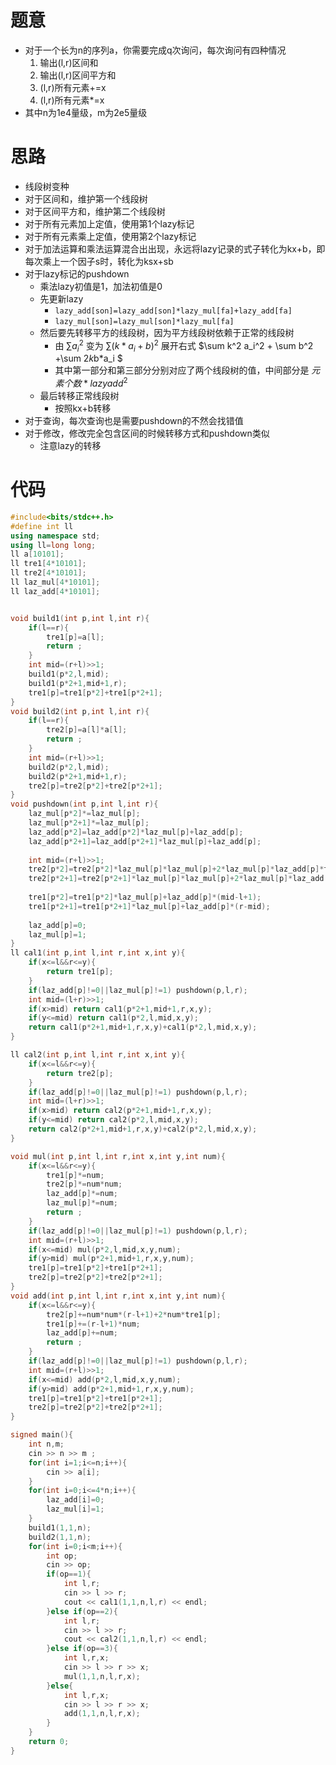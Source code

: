 # 题意
- 对于一个长为n的序列a，你需要完成q次询问，每次询问有四种情况
    1. 输出(l,r)区间和
    2. 输出(l,r)区间平方和
    3. (l,r)所有元素+=x
    4. (l,r)所有元素\*=x
- 其中n为1e4量级，m为2e5量级
# 思路
- 线段树变种
- 对于区间和，维护第一个线段树
- 对于区间平方和，维护第二个线段树
- 对于所有元素加上定值，使用第1个lazy标记
- 对于所有元素乘上定值，使用第2个lazy标记
- 对于加法运算和乘法运算混合出出现，永远将lazy记录的式子转化为kx+b，即每次乘上一个因子s时，转化为ksx+sb
- 对于lazy标记的pushdown
    - 乘法lazy初值是1，加法初值是0
    - 先更新lazy
        - `lazy_add[son]=lazy_add[son]*lazy_mul[fa]+lazy_add[fa]`
        - `lazy_mul[son]=lazy_mul[son]*lazy_mul[fa]`
    - 然后要先转移平方的线段树，因为平方线段树依赖于正常的线段树
        - 由 $\sum a_i^2$ 变为 $\sum (k*a_i+b)^2$ 展开右式 $\sum k^2 a_i^2 + \sum b^2 +\sum 2*k*b*a_i $ 
        - 其中第一部分和第三部分分别对应了两个线段树的值，中间部分是 $元素个数*lazyadd^2$ 
    - 最后转移正常线段树
        - 按照kx+b转移
- 对于查询，每次查询也是需要pushdown的不然会找错值
- 对于修改，修改完全包含区间的时候转移方式和pushdown类似
    - 注意lazy的转移
# 代码
```cpp
#include<bits/stdc++.h>
#define int ll
using namespace std;
using ll=long long;
ll a[10101];
ll tre1[4*10101];
ll tre2[4*10101];
ll laz_mul[4*10101];
ll laz_add[4*10101];


void build1(int p,int l,int r){
    if(l==r){
        tre1[p]=a[l];
        return ;
    }
    int mid=(r+l)>>1;
    build1(p*2,l,mid);
    build1(p*2+1,mid+1,r);
    tre1[p]=tre1[p*2]+tre1[p*2+1];
}
void build2(int p,int l,int r){
    if(l==r){
        tre2[p]=a[l]*a[l];
        return ;
    }
    int mid=(r+l)>>1;
    build2(p*2,l,mid);
    build2(p*2+1,mid+1,r);
    tre2[p]=tre2[p*2]+tre2[p*2+1];
}
void pushdown(int p,int l,int r){
    laz_mul[p*2]*=laz_mul[p];
    laz_mul[p*2+1]*=laz_mul[p];
    laz_add[p*2]=laz_add[p*2]*laz_mul[p]+laz_add[p];
    laz_add[p*2+1]=laz_add[p*2+1]*laz_mul[p]+laz_add[p];
  
    int mid=(r+l)>>1;
    tre2[p*2]=tre2[p*2]*laz_mul[p]*laz_mul[p]+2*laz_mul[p]*laz_add[p]*tre1[p*2]+laz_add[p]*laz_add[p]*(mid-l+1);
    tre2[p*2+1]=tre2[p*2+1]*laz_mul[p]*laz_mul[p]+2*laz_mul[p]*laz_add[p]*tre1[p*2+1]+laz_add[p]*laz_add[p]*(r-mid);
    
    tre1[p*2]=tre1[p*2]*laz_mul[p]+laz_add[p]*(mid-l+1);
    tre1[p*2+1]=tre1[p*2+1]*laz_mul[p]+laz_add[p]*(r-mid);
    
    laz_add[p]=0;
    laz_mul[p]=1;
}
ll cal1(int p,int l,int r,int x,int y){
    if(x<=l&&r<=y){
        return tre1[p];
    }
    if(laz_add[p]!=0||laz_mul[p]!=1) pushdown(p,l,r);
    int mid=(l+r)>>1;
    if(x>mid) return cal1(p*2+1,mid+1,r,x,y);
    if(y<=mid) return cal1(p*2,l,mid,x,y);
    return cal1(p*2+1,mid+1,r,x,y)+cal1(p*2,l,mid,x,y);
}

ll cal2(int p,int l,int r,int x,int y){
    if(x<=l&&r<=y){
        return tre2[p];
    }
    if(laz_add[p]!=0||laz_mul[p]!=1) pushdown(p,l,r);
    int mid=(l+r)>>1;
    if(x>mid) return cal2(p*2+1,mid+1,r,x,y);
    if(y<=mid) return cal2(p*2,l,mid,x,y);
    return cal2(p*2+1,mid+1,r,x,y)+cal2(p*2,l,mid,x,y);
}

void mul(int p,int l,int r,int x,int y,int num){
    if(x<=l&&r<=y){
        tre1[p]*=num;
        tre2[p]*=num*num;
        laz_add[p]*=num;
        laz_mul[p]*=num;
        return ;
    }
    if(laz_add[p]!=0||laz_mul[p]!=1) pushdown(p,l,r);
    int mid=(r+l)>>1;
    if(x<=mid) mul(p*2,l,mid,x,y,num);
    if(y>mid) mul(p*2+1,mid+1,r,x,y,num);
    tre1[p]=tre1[p*2]+tre1[p*2+1];
    tre2[p]=tre2[p*2]+tre2[p*2+1];
}
void add(int p,int l,int r,int x,int y,int num){
    if(x<=l&&r<=y){
        tre2[p]+=num*num*(r-l+1)+2*num*tre1[p];
        tre1[p]+=(r-l+1)*num;
        laz_add[p]+=num;
        return ;
    }
    if(laz_add[p]!=0||laz_mul[p]!=1) pushdown(p,l,r);
    int mid=(r+l)>>1;
    if(x<=mid) add(p*2,l,mid,x,y,num);
    if(y>mid) add(p*2+1,mid+1,r,x,y,num);
    tre1[p]=tre1[p*2]+tre1[p*2+1];
    tre2[p]=tre2[p*2]+tre2[p*2+1];
}

signed main(){
    int n,m;
    cin >> n >> m ;
    for(int i=1;i<=n;i++){
        cin >> a[i];
    }
    for(int i=0;i<=4*n;i++){
        laz_add[i]=0;
        laz_mul[i]=1;
    }
    build1(1,1,n);
    build2(1,1,n);
    for(int i=0;i<m;i++){
        int op;
        cin >> op;
        if(op==1){
            int l,r;
            cin >> l >> r;
            cout << cal1(1,1,n,l,r) << endl;
        }else if(op==2){
            int l,r;
            cin >> l >> r;
            cout << cal2(1,1,n,l,r) << endl;
        }else if(op==3){
            int l,r,x;
            cin >> l >> r >> x;
            mul(1,1,n,l,r,x);
        }else{
            int l,r,x;
            cin >> l >> r >> x;
            add(1,1,n,l,r,x);
        }
    }
    return 0;
}
```
